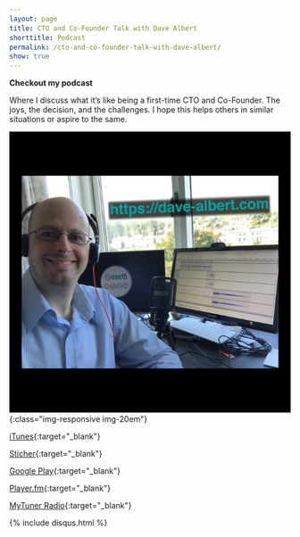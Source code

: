 ```yaml
---
layout: page
title: CTO and Co-Founder Talk with Dave Albert
shorttitle: Podcast 
permalink: /cto-and-co-founder-talk-with-dave-albert/
show: true
---
```


**Checkout my podcast**

Where I discuss what it’s like being a first-time CTO and Co-Founder. The joys, the decision, and the challenges. I hope this helps others in similar situations or aspire to the same.


![CTO and Co-Founder Talk with Dave Albert](/images/Podcast-Image-1400x1400-676x676.jpg){:class="img-responsive img-20em"}


[iTunes](https://itunes.apple.com/us/podcast/cto-and-co-founder-talk-with-dave-albert/id1247392672){:target="_blank"}

[Sticher](https://www.stitcher.com/podcast/dave-albert-3/cto-and-cofounder-talk-with-dave-albert){:target="_blank"}

[Google Play](https://playmusic.app.goo.gl/?ibi=com.google.PlayMusic&isi=691797987&ius=googleplaymusic&apn=com.google.android.music&link=https://play.google.com/music/m/I5xrkrvr34yc3b7zbcc7hysdm4y?t%3DCTO_and_Co-Founder_Talk_with_Dave_Albert%26pcampaignid%3DMKT-na-all-co-pr-mu-pod-16){:target="_blank"}

[Player.fm](https://player.fm/series/cto-and-co-founder-talk-with-dave-albert){:target="_blank"}

[MyTuner Radio](https://mytuner-radio.com/podcasts/cto-and-co-founder-talk-with-dave-albert-dave-albert-1247392672){:target="_blank"}

<div>
{% include disqus.html %}
</div>
